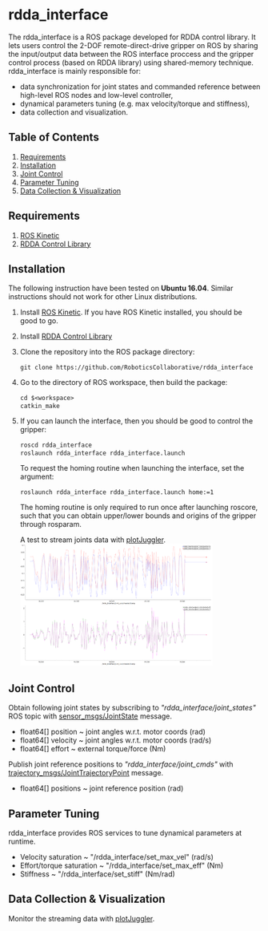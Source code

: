 # rdda_interface
The rdda_interface is a ROS package developed for RDDA control library. 
It lets users control the 2-DOF remote-direct-drive gripper on ROS by sharing the input/output data 
between the ROS interface proccess and the gripper control process (based on RDDA library) using shared-memory technique.
rdda_interface is mainly responsible for:
- data synchronization for joint states and commanded reference between high-level ROS nodes and low-level controller,
- dynamical parameters tuning (e.g. max velocity/torque and stiffness),
- data collection and visualization.

## Table of Contents
1. [Requirements](#requirements)
2. [Installation](#installation)
3. [Joint Control](#joint-control)
4. [Parameter Tuning](#parameter-tuning)
5. [Data Collection & Visualization](#data-collection--visualization)

## Requirements
1. [ROS Kinetic](http://wiki.ros.org/kinetic/Installation/Ubuntu)
3. [RDDA Control Library](https://github.com/RoboticsCollaborative/RDDA)

## Installation
The following instruction have been tested on **Ubuntu 16.04**.
Similar instructions should not work for other Linux distributions.

1. Install [ROS Kinetic](http://wiki.ros.org/kinetic/Installation/Ubuntu). 
If you have ROS Kinetic installed, you should be good to go.

2. Install [RDDA Control Library](https://github.com/RoboticsCollaborative/RDDA)

3. Clone the repository into the ROS package directory:
    ```
    git clone https://github.com/RoboticsCollaborative/rdda_interface
    ```
   
4. Go to the directory of ROS workspace, then build the package:
    ```
    cd $<workspace>
    catkin_make
    ```
5. If you can launch the interface, then you should be good to control the gripper:
    ```
    roscd rdda_interface
    roslaunch rdda_interface rdda_interface.launch
    ```   
   To request the homing routine when launching the interface, set the argument:
   ```
   roslaunch rdda_interface rdda_interface.launch home:=1
   ```
   The homing routine is only required to run once after launching roscore,
   such that you can obtain upper/lower bounds and origins of the gripper through rosparam.
   
    A test to stream joints data with [plotJuggler](https://github.com/facontidavide/PlotJuggler).
    <img src="readme/interface_test.png" width="80%" border="0" />
      
## Joint Control
Obtain following joint states by subscribing to *"rdda_interface/joint_states"* ROS topic 
with [sensor_msgs/JointState](http://docs.ros.org/melodic/api/sensor_msgs/html/msg/JointState.html) message.
- float64[] position    ~   joint angles w.r.t. motor coords (rad)
- float64[] velocity    ~   joint angles w.r.t. motor coords (rad/s)
- float64[] effort      ~   external torque/force (Nm)

Publish joint reference positions to *"rdda_interface/joint_cmds"* 
with [trajectory_msgs/JointTrajectoryPoint](http://docs.ros.org/melodic/api/trajectory_msgs/html/msg/JointTrajectoryPoint.html) message.
- float64[] positions   ~   joint reference position (rad)

## Parameter Tuning
rdda_interface provides ROS services to tune dynamical parameters at runtime.
- Velocity saturation     ~   "/rdda_interface/set_max_vel" (rad/s)
- Effort/torque saturation    ~   "/rdda_interface/set_max_eff" (Nm)
- Stiffness     ~   "/rdda_interface/set_stiff" (Nm/rad)


## Data Collection & Visualization
Monitor the streaming data with [plotJuggler](https://github.com/facontidavide/PlotJuggler).